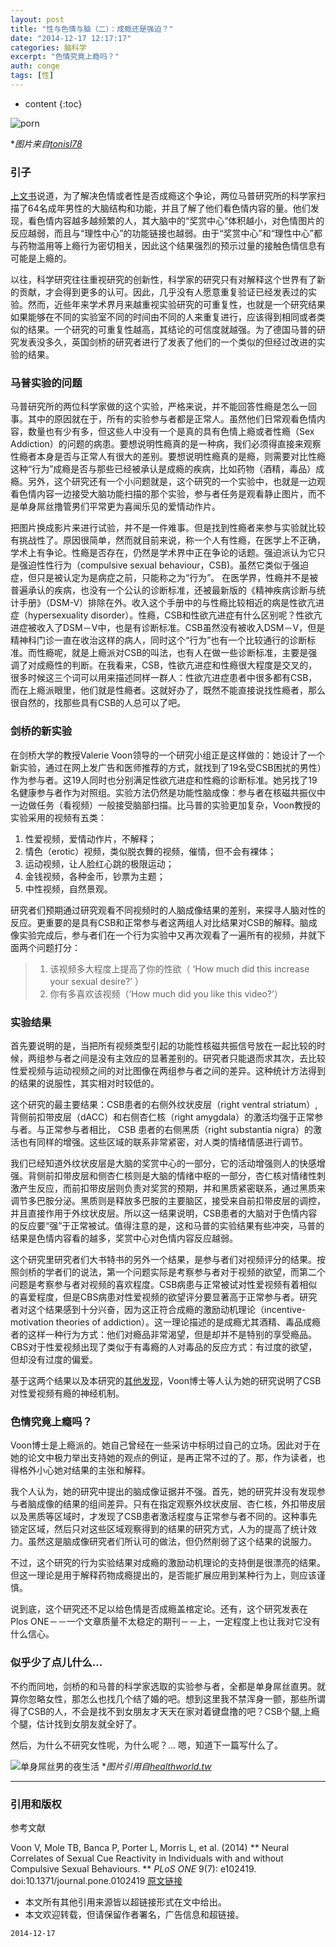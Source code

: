 ```yaml
---
layout: post
title: "性与色情与脑（二）：成瘾还是强迫？"
date: "2014-12-17 12:17:17"
categories: 脑科学
excerpt: "色情究竟上瘾吗？"
auth: conge
tags: [性]
---
```

* content
{:toc}

![porn](/assets/images/脑科学/118382-43b49e484b854545.png)

**图片来自[tonisl78](http://tonisl78.deviantart.com/)*

### 引子

[上文书](http://www.jianshu.com/p/d7dafd67cf71)说道，为了解决色情或者性是否成瘾这个争论，两位马普研究所的科学家扫描了64名成年男性的大脑结构和功能，并且了解了他们看色情内容的量。他们发现，看色情内容越多越频繁的人，其大脑中的“奖赏中心”体积越小，对色情图片的反应越弱，而且与“理性中心”的功能链接也越弱。由于“奖赏中心”和“理性中心”都与药物滥用等上瘾行为密切相关，因此这个结果强烈的预示过量的接触色情信息有可能是上瘾的。

以往，科学研究往往重视研究的创新性，科学家的研究只有对解释这个世界有了新的贡献，才会得到更多的认可。因此，几乎没有人愿意重复验证已经发表过的实验。然而，近些年来学术界月来越重视实验研究的可重复性，也就是一个研究结果如果能够在不同的实验室不同的时间由不同的人来重复进行，应该得到相同或者类似的结果。一个研究的可重复性越高，其结论的可信度就越强。为了德国马普的研究发表没多久，英国剑桥的研究者进行了发表了他们的一个类似的但经过改进的实验的结果。

### 马普实验的问题

马普研究所的两位科学家做的这个实验，严格来说，并不能回答性瘾是怎么一回事。其中的原因就在于，所有的实验参与者都是正常人。虽然他们日常观看色情内容，数量也有少有多，但这些人中没有一个是真的具有色情上瘾或者性瘾（Sex Addiction）的问题的病患。要想说明性瘾真的是一种病，我们必须得直接来观察性瘾者本身是否与正常人有很大的差别。要想说明性瘾真的是瘾，则需要对比性瘾这种“行为”成瘾是否与那些已经被承认是成瘾的疾病，比如药物（酒精，毒品）成瘾。另外，这个研究还有一个小问题就是，这个研究的一个实验中，也就是一边观看色情内容一边接受大脑功能扫描的那个实验，参与者任务是观看静止图片，而不是单身屌丝撸管男们平常更为喜闻乐见的爱情动作片。

把图片换成影片来进行试验，并不是一件难事。但是找到性瘾者来参与实验就比较有挑战性了。原因很简单，然而就目前来说，称一个人有性瘾，在医学上不正确，学术上有争论。性瘾是否存在，仍然是学术界中正在争论的话题。强迫派认为它只是强迫性性行为（compulsive sexual behaviour，CSB)。虽然它类似于强迫症，但只是被认定为是病症之前，只能称之为“行为”。 在医学界，性瘾并不是被普遍承认的疾病，也没有一个公认的诊断标准，还被最新版的《精神疾病诊断与统计手册》（DSM-V）排除在外。收入这个手册中的与性瘾比较相近的病是性欲亢进症（hypersexuality disorder）。性瘾，CSB和性欲亢进症有什么区别呢？性欲亢进症被收入了DSM－V中，也是有诊断标准。CSB虽然没有被收入DSM－V，但是精神科门诊一直在收治这样的病人，同时这个“行为”也有一个比较通行的诊断标准。而性瘾呢，就是上瘾派对CSB的叫法，也有人在做一些诊断标准，主要是强调了对成瘾性的判断。在我看来，CSB，性欲亢进症和性瘾很大程度是交叉的，很多时候这三个词可以用来描述同样一群人：性欲亢进症患者中很多都有CSB，而在上瘾派眼里，他们就是性瘾者。这就好办了，既然不能直接说找性瘾者，那么很自然的，找那些具有CSB的人总可以了吧。

### 剑桥的新实验

在剑桥大学的教授Valerie Voon领导的一个研究小组正是这样做的：她设计了一个新实验，通过在网上发广告和医师推荐的方式，就找到了19名受CSB困扰的男性）作为参与者。这19人同时也分别满足性欲亢进症和性瘾的诊断标准。她另找了19名健康参与者作为对照组。实验方法仍然是功能性脑成像：参与者在核磁共振仪中一边做任务（看视频）一般接受脑部扫描。比马普的实验更加复杂，Voon教授的实验采用的视频有五类：
1. 性爱视频，爱情动作片，不解释；
2. 情色（erotic）视频，类似脱衣舞的视频，催情，但不会有裸体；
3. 运动视频，让人脸红心跳的极限运动；
4. 金钱视频，各种金币，钞票为主题；
5. 中性视频，自然景观。

研究者们预期通过研究观看不同视频时的人脑成像结果的差别，来探寻人脑对性的反应。更重要的是具有CSB和正常参与者这两组人对比结果对CSB的解释。脑成像实验完成后，参与者们在一个行为实验中又再次观看了一遍所有的视频，并就下面两个问题打分：

> 1. 该视频多大程度上提高了你的性欲（ ‘How much did this increase your sexual desire?’ ）
> 2. 你有多喜欢该视频（‘How much did you like this video?’）

### 实验结果

首先要说明的是，当把所有视频类型引起的功能性核磁共振信号放在一起比较的时候，两组参与者之间是没有主效应的显著差别的。研究者只能退而求其次，去比较性爱视频与运动视频之间的对比图像在两组参与者之间的差异。这种统计方法得到的结果的说服性，其实相对时较低的。

这个研究的最主要结果：CSB患者的右侧外纹状皮层（right ventral striatum）,背侧前扣带皮层（dACC）和右侧杏仁核（right amygdala）的激活均强于正常参与者。与正常参与者相比， CSB 患者的右侧黑质（right substantia nigra）的激活也有同样的增强。这些区域的联系非常紧密，对人类的情绪情感进行调节。

我们已经知道外纹状皮层是大脑的奖赏中心的一部分，它的活动增强则人的快感增强。背侧前扣带皮层和侧杏仁核则是大脑的情绪中枢的一部分，杏仁核对情绪性刺激产生反应，而前扣带皮层则负责对奖赏的预期，并和黑质紧密联系，通过黑质来调节多巴胺分泌。黑质则是释放多巴胺的主要脑区，接受来自前扣带皮层的调控，并且直接作用于外纹状皮层。所以这一结果说明，CSB患者的大脑对于色情内容的反应要“强”于正常被试。值得注意的是，这和马普的实验结果有些冲突，马普的结果是色情内容看的越多，奖赏中心对色情内容反应越弱。

这个研究里研究者们大书特书的另外一个结果，是参与者们对视频评分的结果。按照剑桥的学者们的说法，第一个问题实际是考察参与者对于视频的欲望，而第二个问题是考察参与者对视频的喜欢程度。CSB病患与正常被试对性爱视频有着相似的喜爱程度，但是CBS病患对性爱视频的欲望评分要显著高于正常参与者。研究者对这个结果感到十分兴奋，因为这正符合成瘾的激励动机理论（incentive-motivation theories of addiction）。这一理论描述的是成瘾尤其酒精、毒品成瘾者的这样一种行为方式：他们对瘾品非常渴望，但是却并不是特别的享受瘾品。CBS对于性爱视频出现了类似于有毒瘾的人对毒品的反应方式：有过度的欲望，但却没有过度的偏爱。

基于这两个结果以及本研究的[其他发现](http://www.plosone.org/article/info%3Adoi%2F10.1371%2Fjournal.pone.0102419)，Voon博士等人认为她的研究说明了CSB对性爱视频有瘾的神经机制。

### 色情究竟上瘾吗？

Voon博士是上瘾派的。她自己曾经在一些采访中标明过自己的立场。因此对于在她的论文中极力举出支持她的观点的例证，是再正常不过的了。那，作为读者，也得格外小心她对结果的主张和解释。

我个人认为，她的研究中提出的脑成像证据并不强。首先，她的研究并没有发现参与者脑成像的结果的组间差异。只有在指定观察外纹状皮层、杏仁核，外扣带皮层以及黑质等区域时，才发现了CSB患者激活程度与正常参与者不同的。这种事先锁定区域，然后只对这些区域观察得到的结果的研究方式，人为的提高了统计效力。虽然这是脑成像研究者们所认可的做法，但仍然削弱了这个结果的说服力。

不过，这个研究的行为实验结果对成瘾的激励动机理论的支持倒是很漂亮的结果。但这一理论是用于解释药物成瘾提出的，是否能扩展应用到某种行为上，则应该谨慎。

说到底，这个研究还不足以给色情是否成瘾盖棺定论。还有，这个研究发表在Plos ONE－－一个文章质量不太稳定的期刊－－上，一定程度上也让我对它没有什么信心。

### 似乎少了点儿什么...

不约而同地，剑桥的和马普的科学家选取的实验参与者，全都是单身屌丝直男。就算你忽略女性，那怎么也找几个结了婚的吧。想到这里我不禁浑身一颤，那些所谓得了CSB的人，不会是找不到女朋友才天天在家对着键盘撸的吧？CSB个腿,上瘾个腿，估计找到女朋友就全好了。

然后，为什么不研究女性呢，为什么呢？... 嗯，知道下一篇写什么了。

![单身屌丝男的夜生活](/assets/images/脑科学/118382-4cdb8f6ecd26ee5a.jpg)
**图片引用自[healthworld.tw](http://healthworld.tw/2014/07/15/8984-%E7%A0%94%E7%A9%B6%E9%A1%AF%E7%A4%BA%E6%80%A7%E6%84%9B%E6%88%90%E7%99%AE-%E5%83%8F%E5%97%91%E8%97%A5%E4%B8%80%E6%A8%A3high)*


----

### 引用和版权

 参考文献

Voon V, Mole TB, Banca P, Porter L, Morris L, et al. (2014) ** Neural Correlates of Sexual Cue Reactivity in Individuals with and without Compulsive Sexual Behaviours. ** *PLoS ONE* 9(7): e102419. doi:10.1371/journal.pone.0102419 [原文链接](http://www.plosone.org/article/info%3Adoi%2F10.1371%2Fjournal.pone.0102419)

* 本文所有其他引用来源皆以超链接形式在文中给出。
* 本文欢迎转载，但请保留作者署名，广告信息和超链接。

```
2014-12-17
```

